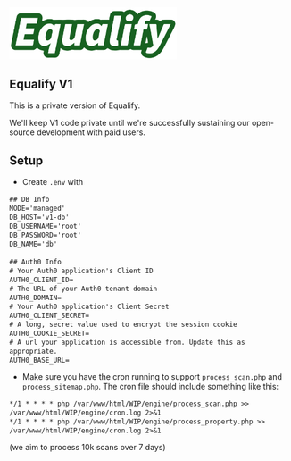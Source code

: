 <img src="logo.svg" alt="Equalify Logo" width="300">

## Equalify V1

This is a private version of Equalify.

We'll keep V1 code private until we're successfully sustaining our open-source development with paid users.

## Setup
- Create `.env` with
```
## DB Info
MODE='managed'
DB_HOST='v1-db'
DB_USERNAME='root'
DB_PASSWORD='root'
DB_NAME='db'

## Auth0 Info
# Your Auth0 application's Client ID
AUTH0_CLIENT_ID=
# The URL of your Auth0 tenant domain
AUTH0_DOMAIN=
# Your Auth0 application's Client Secret
AUTH0_CLIENT_SECRET=
# A long, secret value used to encrypt the session cookie
AUTH0_COOKIE_SECRET=
# A url your application is accessible from. Update this as appropriate.
AUTH0_BASE_URL=
```
- Make sure you have the cron running to support `process_scan.php` and `process_sitemap.php`. The cron file should include something like this:
```
*/1 * * * * php /var/www/html/WIP/engine/process_scan.php >> /var/www/html/WIP/engine/cron.log 2>&1
*/1 * * * * php /var/www/html/WIP/engine/process_property.php >> /var/www/html/WIP/engine/cron.log 2>&1
```
(we aim to process 10k scans over 7 days)